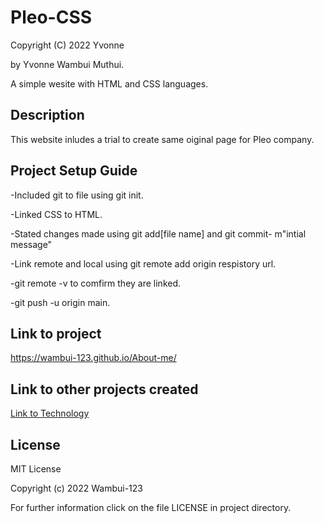 # Pleo-CSS
Copyright (C)  2022 Yvonne

by Yvonne Wambui Muthui.

A simple wesite with HTML and CSS languages.

## Description
This website inludes a trial to create same oiginal page for Pleo company.

## Project Setup Guide
-Included git to file using git init.

-Linked CSS to HTML.

-Stated changes made using git add[file name] and git commit- m"intial message"

-Link remote and local using git remote add origin respistory url.

-git remote -v to comfirm they are linked.

-git push -u origin main.
## Link to project
https://wambui-123.github.io/About-me/

## Link to other projects created
[Link to Technology](https://wambui-123.github.io/Tech/)

## License 
MIT License

Copyright (c) 2022 Wambui-123 

For further information click on the file LICENSE in project directory.

 
